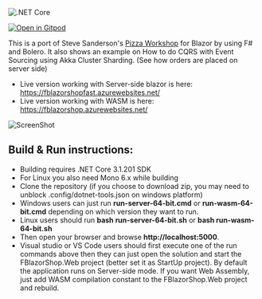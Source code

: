 ![.NET Core](https://github.com/OnurGumus/FBlazorShop/workflows/.NET%20Core/badge.svg)

[![Open in Gitpod](https://gitpod.io/button/open-in-gitpod.svg)](https://gitpod.io/#https://github.com/OnurGumus/FBlazorShop)

This is a port of Steve Sanderson's [Pizza Workshop](https://github.com/dotnet-presentations/blazor-workshop) for Blazor
by using F# and Bolero. It also shows an example on How to do CQRS with Event Sourcing using Akka Cluster Sharding. (See how orders are placed on server side)

* Live version working with Server-side blazor is here: https://fblazorshopfast.azurewebsites.net/
* Live version working with WASM is here: https://fblazorshop.azurewebsites.net/


![ScreenShot](FBlazor.png)
## Build & Run instructions:
- Building requires .NET Core 3.1.201 SDK
- For Linux you also need Mono 6.x while building
- Clone the repository (if you choose to download zip, you may need to unblock .config/dotnet-tools.json on windows platform)
- Windows users can just run **run-server-64-bit.cmd** or **run-wasm-64-bit.cmd** depending on which version they want to run.
- Linux users should run **bash run-server-64-bit.sh** or **bash run-wasm-64-bit.sh**
- Then open your browser and browse **http://localhost:5000**.
- Visual studio or VS Code users should first execute one of the run commands above then they can just open the solution and start the FBlazorShop.Web project (better set it as StartUp project). By default the application runs on Server-side mode. If you want Web Assembly, just add WASM compilation constant to the FBlazorShop.Web project and rebuild.


